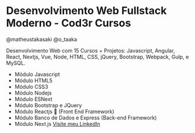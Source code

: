 # Desenvolvimento Web Fullstack Moderno - Cod3r Cursos
@matheustakasaki
@o_taaka

Desenvolvimento Web com 15 Cursos + Projetos: Javascript, Angular, React, Nextjs, Vue, Node, HTML, CSS, jQuery, Bootstrap, Webpack, Gulp, e MySQL.

-   Módulo Javascript
-   Módulo HTML5
-   Módulo CSS3
-   Módulo Nodejs
-   Módulo ESNext
-   Módulo Bootstrap e JQuery
-   Módulo Reactjs 🎨 (Front End Framework)
-   Módulo Banco de Dados e Express (Back-end Framework)
-   Módulo Next.js
    [Visite meu LinkedIn](https://www.linkedin.com/in/matheus-takasaki-antunes/)
